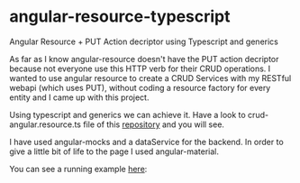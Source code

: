 # angular-resource-typescript
Angular Resource + PUT Action decriptor using Typescript and generics

As far as I know angular-resource doesn't have the PUT action decriptor because not everyone use this HTTP verb for their CRUD operations.
I wanted to use angular resource to create a CRUD Services with my RESTful webapi (which uses PUT),  without coding a resource factory for every entity and I came up with this project.

Using typescript and generics we can achieve it. Have a look to crud-angular.resource.ts file of this <a href="https://github.com/manuelreina/npm-crud-angular-resource">repository<a/> and you will see.

I have used angular-mocks and a dataService for the backend.
In order to give a little bit of life to the page I used angular-material.

You can see a running example <a href="http://manuelreina.github.io/angular-resource-typescript/">here</a>:
